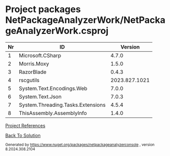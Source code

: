 
# Project packages NetPackageAnalyzerWork/NetPackageAnalyzerWork.csproj

|Nr|ID|Version|
| ----------- | ----------- | ----------- |
| 1 | Microsoft.CSharp | 4.7.0 |
| 2 | Morris.Moxy | 1.5.0 |
| 3 | RazorBlade | 0.4.3 |
| 4 | rscgutils | 2023.827.1021 |
| 5 | System.Text.Encodings.Web | 7.0.0 |
| 6 | System.Text.Json | 7.0.3 |
| 7 | System.Threading.Tasks.Extensions | 4.5.4 |
| 8 | ThisAssembly.AssemblyInfo | 1.4.0 |



[Project References](ProjectReferences.md)


[Back To Solution](../../ProjectRelation.md)

<small>Generated  by https://www.nuget.org/packages/netpackageanalyzerconsole , version 8.2024.308.2104</small>

